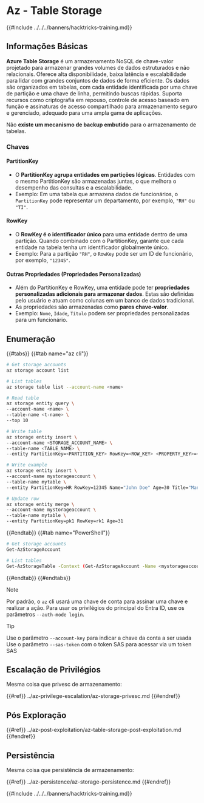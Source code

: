 # Az - Table Storage

{{#include ../../../banners/hacktricks-training.md}}

## Informações Básicas

**Azure Table Storage** é um armazenamento NoSQL de chave-valor projetado para armazenar grandes volumes de dados estruturados e não relacionais. Oferece alta disponibilidade, baixa latência e escalabilidade para lidar com grandes conjuntos de dados de forma eficiente. Os dados são organizados em tabelas, com cada entidade identificada por uma chave de partição e uma chave de linha, permitindo buscas rápidas. Suporta recursos como criptografia em repouso, controle de acesso baseado em função e assinaturas de acesso compartilhado para armazenamento seguro e gerenciado, adequado para uma ampla gama de aplicações.

Não **existe um mecanismo de backup embutido** para o armazenamento de tabelas.

### Chaves

#### **PartitionKey**

- O **PartitionKey agrupa entidades em partições lógicas**. Entidades com o mesmo PartitionKey são armazenadas juntas, o que melhora o desempenho das consultas e a escalabilidade.
- Exemplo: Em uma tabela que armazena dados de funcionários, o `PartitionKey` pode representar um departamento, por exemplo, `"RH"` ou `"TI"`.

#### **RowKey**

- O **RowKey é o identificador único** para uma entidade dentro de uma partição. Quando combinado com o PartitionKey, garante que cada entidade na tabela tenha um identificador globalmente único.
- Exemplo: Para a partição `"RH"`, o `RowKey` pode ser um ID de funcionário, por exemplo, `"12345"`.

#### **Outras Propriedades (Propriedades Personalizadas)**

- Além do PartitionKey e RowKey, uma entidade pode ter **propriedades personalizadas adicionais para armazenar dados**. Estas são definidas pelo usuário e atuam como colunas em um banco de dados tradicional.
- As propriedades são armazenadas como **pares chave-valor**.
- Exemplo: `Nome`, `Idade`, `Título` podem ser propriedades personalizadas para um funcionário.

## Enumeração

{{#tabs}}
{{#tab name="az cli"}}
```bash
# Get storage accounts
az storage account list

# List tables
az storage table list --account-name <name>

# Read table
az storage entity query \
--account-name <name> \
--table-name <t-name> \
--top 10

# Write table
az storage entity insert \
--account-name <STORAGE_ACCOUNT_NAME> \
--table-name <TABLE_NAME> \
--entity PartitionKey=<PARTITION_KEY> RowKey=<ROW_KEY> <PROPERTY_KEY>=<PROPERTY_VALUE>

# Write example
az storage entity insert \
--account-name mystorageaccount \
--table-name mytable \
--entity PartitionKey=HR RowKey=12345 Name="John Doe" Age=30 Title="Manager"

# Update row
az storage entity merge \
--account-name mystorageaccount \
--table-name mytable \
--entity PartitionKey=pk1 RowKey=rk1 Age=31
```
{{#endtab}}
{{#tab name="PowerShell"}}
```bash
# Get storage accounts
Get-AzStorageAccount

# List tables
Get-AzStorageTable -Context (Get-AzStorageAccount -Name <mystorageaccount> -ResourceGroupName <ResourceGroupName>).Context
```
{{#endtab}}
{{#endtabs}}

> [!NOTE]
> Por padrão, o `az` cli usará uma chave de conta para assinar uma chave e realizar a ação. Para usar os privilégios do principal do Entra ID, use os parâmetros `--auth-mode login`.

> [!TIP]
> Use o parâmetro `--account-key` para indicar a chave da conta a ser usada\
> Use o parâmetro `--sas-token` com o token SAS para acessar via um token SAS

## Escalação de Privilégios

Mesma coisa que privesc de armazenamento:

{{#ref}}
../az-privilege-escalation/az-storage-privesc.md
{{#endref}}

## Pós Exploração

{{#ref}}
../az-post-exploitation/az-table-storage-post-exploitation.md
{{#endref}}

## Persistência

Mesma coisa que persistência de armazenamento:

{{#ref}}
../az-persistence/az-storage-persistence.md
{{#endref}}

{{#include ../../../banners/hacktricks-training.md}}
